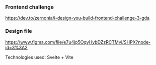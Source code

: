 ### Frontend challenge
https://dev.to/zernonia/i-design-you-build-frontend-challenge-3-gda

### Design file
https://www.figma.com/file/e7u4jp5OqyHybDZzRCTMvi/SHPX?node-id=3%3A2

Technologies used: Svelte + Vite
